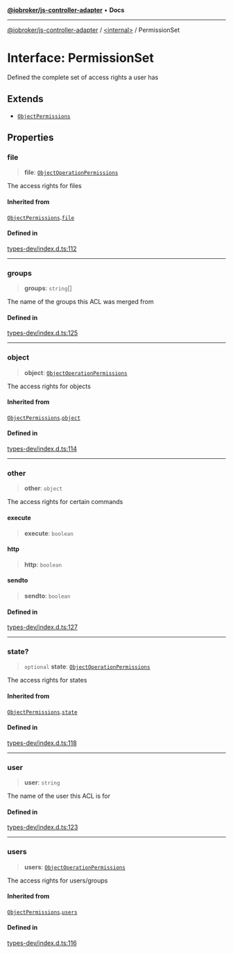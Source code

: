 [**@iobroker/js-controller-adapter**](../../README.md) • **Docs**

***

[@iobroker/js-controller-adapter](../../globals.md) / [\<internal\>](../README.md) / PermissionSet

# Interface: PermissionSet

Defined the complete set of access rights a user has

## Extends

- [`ObjectPermissions`](ObjectPermissions.md)

## Properties

### file

> **file**: [`ObjectOperationPermissions`](ObjectOperationPermissions.md)

The access rights for files

#### Inherited from

[`ObjectPermissions`](ObjectPermissions.md).[`file`](ObjectPermissions.md#file)

#### Defined in

[types-dev/index.d.ts:112](https://github.com/ioBroker/ioBroker.js-controller/blob/f1ba02661ee76a492ac7f898d8736bf0a1d44d8b/packages/types-dev/index.d.ts#L112)

***

### groups

> **groups**: `string`[]

The name of the groups this ACL was merged from

#### Defined in

[types-dev/index.d.ts:125](https://github.com/ioBroker/ioBroker.js-controller/blob/f1ba02661ee76a492ac7f898d8736bf0a1d44d8b/packages/types-dev/index.d.ts#L125)

***

### object

> **object**: [`ObjectOperationPermissions`](ObjectOperationPermissions.md)

The access rights for objects

#### Inherited from

[`ObjectPermissions`](ObjectPermissions.md).[`object`](ObjectPermissions.md#object)

#### Defined in

[types-dev/index.d.ts:114](https://github.com/ioBroker/ioBroker.js-controller/blob/f1ba02661ee76a492ac7f898d8736bf0a1d44d8b/packages/types-dev/index.d.ts#L114)

***

### other

> **other**: `object`

The access rights for certain commands

#### execute

> **execute**: `boolean`

#### http

> **http**: `boolean`

#### sendto

> **sendto**: `boolean`

#### Defined in

[types-dev/index.d.ts:127](https://github.com/ioBroker/ioBroker.js-controller/blob/f1ba02661ee76a492ac7f898d8736bf0a1d44d8b/packages/types-dev/index.d.ts#L127)

***

### state?

> `optional` **state**: [`ObjectOperationPermissions`](ObjectOperationPermissions.md)

The access rights for states

#### Inherited from

[`ObjectPermissions`](ObjectPermissions.md).[`state`](ObjectPermissions.md#state)

#### Defined in

[types-dev/index.d.ts:118](https://github.com/ioBroker/ioBroker.js-controller/blob/f1ba02661ee76a492ac7f898d8736bf0a1d44d8b/packages/types-dev/index.d.ts#L118)

***

### user

> **user**: `string`

The name of the user this ACL is for

#### Defined in

[types-dev/index.d.ts:123](https://github.com/ioBroker/ioBroker.js-controller/blob/f1ba02661ee76a492ac7f898d8736bf0a1d44d8b/packages/types-dev/index.d.ts#L123)

***

### users

> **users**: [`ObjectOperationPermissions`](ObjectOperationPermissions.md)

The access rights for users/groups

#### Inherited from

[`ObjectPermissions`](ObjectPermissions.md).[`users`](ObjectPermissions.md#users)

#### Defined in

[types-dev/index.d.ts:116](https://github.com/ioBroker/ioBroker.js-controller/blob/f1ba02661ee76a492ac7f898d8736bf0a1d44d8b/packages/types-dev/index.d.ts#L116)
